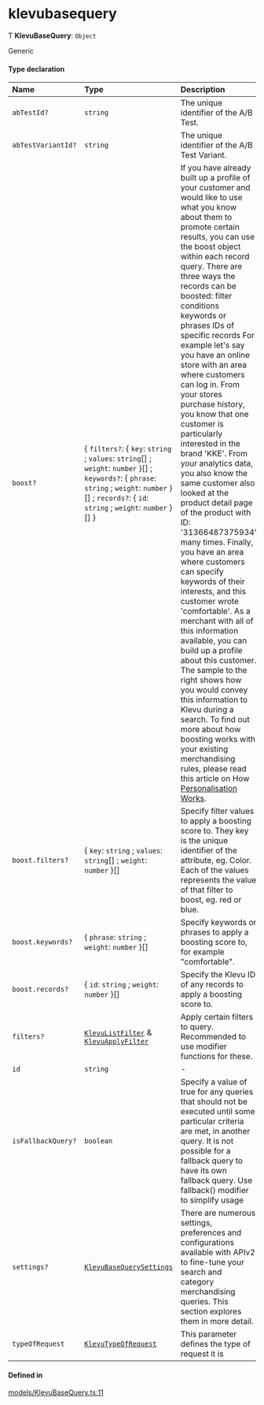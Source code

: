 # klevubasequery
      
Ƭ **KlevuBaseQuery**: `Object`

Generic

#### Type declaration

| Name | Type | Description |
| :------ | :------ | :------ |
| `abTestId?` | `string` | The unique identifier of the A/B Test. |
| `abTestVariantId?` | `string` | The unique identifier of the A/B Test Variant. |
| `boost?` | { `filters?`: { `key`: `string` ; `values`: `string`[] ; `weight`: `number`  }[] ; `keywords?`: { `phrase`: `string` ; `weight`: `number`  }[] ; `records?`: { `id`: `string` ; `weight`: `number`  }[]  } | If you have already built up a profile of your customer and would like to use what you know about them to promote certain results, you can use the boost object within each record query.  There are three ways the records can be boosted:  filter conditions keywords or phrases IDs of specific records For example let's say you have an online store with an area where customers can log in.  From your stores purchase history, you know that one customer is particularly interested in the brand 'KKE'.  From your analytics data, you also know the same customer also looked at the product detail page of the product with ID: '31366487375934' many times.  Finally, you have an area where customers can specify keywords of their interests, and this customer wrote 'comfortable'.  As a merchant with all of this information available, you can build up a profile about this customer. The sample to the right shows how you would convey this information to Klevu during a search.  To find out more about how boosting works with your existing merchandising rules, please read this article on How [Personalisation Works](https://help.klevu.com/support/solutions/articles/5000871357-how-does-it-work-). |
| `boost.filters?` | { `key`: `string` ; `values`: `string`[] ; `weight`: `number`  }[] | Specify filter values to apply a boosting score to. They key is the unique identifier of the attribute, eg. Color. Each of the values represents the value of that filter to boost, eg. red or blue. |
| `boost.keywords?` | { `phrase`: `string` ; `weight`: `number`  }[] | Specify keywords or phrases to apply a boosting score to, for example "comfortable". |
| `boost.records?` | { `id`: `string` ; `weight`: `number`  }[] | Specify the Klevu ID of any records to apply a boosting score to. |
| `filters?` | [`KlevuListFilter`](klevulistfilter.md) & [`KlevuApplyFilter`](klevuapplyfilter.md) | Apply certain filters to query. Recommended to use modifier functions for these. |
| `id` | `string` | - |
| `isFallbackQuery?` | `boolean` | Specify a value of true for any queries that should not be executed until some particular criteria are met, in another query. It is not possible for a fallback query to have its own fallback query.  Use fallback() modifier to simplify usage |
| `settings?` | [`KlevuBaseQuerySettings`](klevubasequerysettings.md) | There are numerous settings, preferences and configurations available with APIv2 to fine-tune your search and category merchandising queries. This section explores them in more detail. |
| `typeOfRequest` | [`KlevuTypeOfRequest`](enums/KlevuTypeOfRequest.md) | This parameter defines the type of request it is |

#### Defined in

[models/KlevuBaseQuery.ts:11](https://github.com/klevultd/frontend-sdk/blob/58d63d7/packages/klevu-core/src/models/KlevuBaseQuery.ts#L11)

